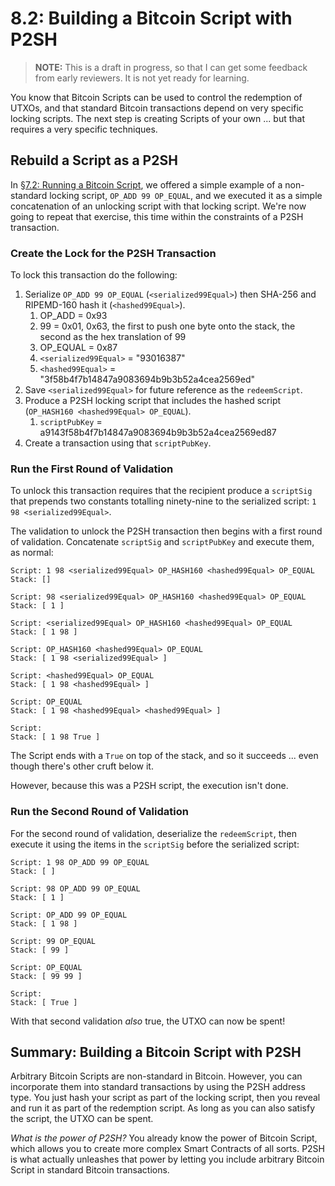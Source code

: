 # 8.2: Building a Bitcoin Script with P2SH

> **NOTE:** This is a draft in progress, so that I can get some feedback from early reviewers. It is not yet ready for learning.

You know that Bitcoin Scripts can be used to control the redemption of UTXOs, and that standard Bitcoin transactions depend on very specific locking scripts. The next step is creating Scripts of your own ... but that requires a very specific techniques.

## Rebuild a Script as a P2SH

In [§7.2: Running a Bitcoin Script](7_2_Running_a_Bitcoin_Script.md), we offered a simple example of a non-standard locking script, `OP_ADD 99 OP_EQUAL`, and we executed it as a simple concatenation of an unlocking script with that locking script. We're now going to repeat that exercise, this time within the constraints of a P2SH transaction.

### Create the Lock for the P2SH Transaction

To lock this transaction do the following:

1. Serialize `OP_ADD 99 OP_EQUAL` (`<serialized99Equal>`) then SHA-256 and RIPEMD-160 hash it (`<hashed99Equal>`).
   1. OP_ADD = 0x93
   2. 99 = 0x01, 0x63, the first to push one byte onto the stack, the second as the hex translation of 99
   3. OP_EQUAL = 0x87
   4. `<serialized99Equal>` = "93016387" 
   5. `<hashed99Equal>` = "3f58b4f7b14847a9083694b9b3b52a4cea2569ed"
2. Save `<serialized99Equal>` for future reference as the `redeemScript`.
3. Produce a P2SH locking script that includes the hashed script (`OP_HASH160 <hashed99Equal> OP_EQUAL`).
   1. `scriptPubKey` = a9143f58b4f7b14847a9083694b9b3b52a4cea2569ed87
4. Create a transaction using that `scriptPubKey`.

### Run the First Round of Validation

To unlock this transaction requires that the recipient produce a `scriptSig` that prepends two constants totalling ninety-nine to the serialized script: `1 98 <serialized99Equal>`.

The validation to unlock the P2SH transaction then begins with a first round of validation. Concatenate `scriptSig` and `scriptPubKey` and execute them, as normal:
```
Script: 1 98 <serialized99Equal> OP_HASH160 <hashed99Equal> OP_EQUAL
Stack: []

Script: 98 <serialized99Equal> OP_HASH160 <hashed99Equal> OP_EQUAL
Stack: [ 1 ]

Script: <serialized99Equal> OP_HASH160 <hashed99Equal> OP_EQUAL
Stack: [ 1 98 ]

Script: OP_HASH160 <hashed99Equal> OP_EQUAL
Stack: [ 1 98 <serialized99Equal> ]

Script: <hashed99Equal> OP_EQUAL
Stack: [ 1 98 <hashed99Equal> ]

Script: OP_EQUAL
Stack: [ 1 98 <hashed99Equal> <hashed99Equal> ]

Script: 
Stack: [ 1 98 True ]
```
The Script ends with a `True` on top of the stack, and so it succeeds ... even though there's other cruft below it.

However, because this was a P2SH script, the execution isn't done. 

### Run the Second Round of Validation

For the second round of validation, deserialize the `redeemScript`, then execute it using the items in the `scriptSig` before the serialized script:

```
Script: 1 98 OP_ADD 99 OP_EQUAL
Stack: [ ]

Script: 98 OP_ADD 99 OP_EQUAL
Stack: [ 1 ]

Script: OP_ADD 99 OP_EQUAL
Stack: [ 1 98 ]

Script: 99 OP_EQUAL
Stack: [ 99 ]

Script: OP_EQUAL
Stack: [ 99 99 ]

Script: 
Stack: [ True ]
```
With that second validation _also_ true, the UTXO can now be spent!

## Summary: Building a Bitcoin Script with P2SH

Arbitrary Bitcoin Scripts are non-standard in Bitcoin. However, you can incorporate them into standard transactions by using the P2SH address type. You just hash your script as part of the locking script, then you reveal and run it as part of the redemption script. As long as you can also satisfy the script, the UTXO can be spent. 

_What is the power of P2SH?_ You already know the power of Bitcoin Script, which allows you to create more complex Smart Contracts of all sorts. P2SH is what actually unleashes that power by letting you include arbitrary Bitcoin Script in standard Bitcoin transactions.
